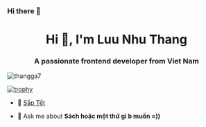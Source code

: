 ### Hi there 👋
<h1 align="center">Hi 👋, I'm Luu Nhu Thang</h1>
<h3 align="center">A passionate frontend developer from Viet Nam</h3>

<p align="left"> <img src="https://komarev.com/ghpvc/?username=thangga7&label=Profile%20views&color=0e75b6&style=flat" alt="thangga7" /> </p>

[![trophy](https://github-profile-trophy.vercel.app/?username=ryo-ma&theme=onedark)](https://github.com/ryo-ma/github-profile-trophy)

- 🔭 [Sắp Tết](https://saptet.tk/)

- 💬 Ask me about **Sách hoặc một thứ gì b muốn =))**

